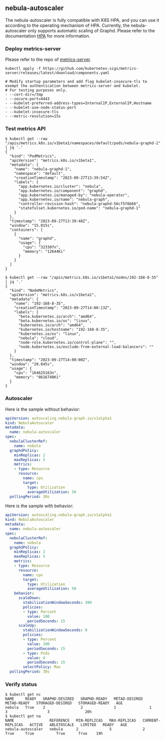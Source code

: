 ## nebula-autoscaler

The nebula-autoscaler is fully compatible with K8S HPA, and you can use it according to the operating mechanism of HPA.
Currently, the nebula-autoscaler only supports automatic scaling of Graphd.
Please refer to the documentation [HPA](https://kubernetes.io/docs/tasks/run-application/horizontal-pod-autoscale/) for more information.

### Deploy metrics-server
Please refer to the repo of [metrics-server](https://github.com/kubernetes-sigs/metrics-server).
```shell
kubectl apply -f https://github.com/kubernetes-sigs/metrics-server/releases/latest/download/components.yaml

# Modify startup parameters and add flag kubelet-insecure-tls to exempt the authentication between metrics-server and kubelet.
# For testing purposes only.
- --cert-dir=/tmp
- --secure-port=4443
- --kubelet-preferred-address-types=InternalIP,ExternalIP,Hostname
- --kubelet-use-node-status-port
- --kubelet-insecure-tls
- --metric-resolution=15s
```

### Test metrics API
```shell
$ kubectl get --raw "/apis/metrics.k8s.io/v1beta1/namespaces/default/pods/nebula-graphd-1" | jq '.'
{
  "kind": "PodMetrics",
  "apiVersion": "metrics.k8s.io/v1beta1",
  "metadata": {
    "name": "nebula-graphd-1",
    "namespace": "default",
    "creationTimestamp": "2023-09-27T13:39:54Z",
    "labels": {
      "app.kubernetes.io/cluster": "nebula",
      "app.kubernetes.io/component": "graphd",
      "app.kubernetes.io/managed-by": "nebula-operator",
      "app.kubernetes.io/name": "nebula-graph",
      "controller-revision-hash": "nebula-graphd-56cf5f8b66",
      "statefulset.kubernetes.io/pod-name": "nebula-graphd-1"
    }
  },
  "timestamp": "2023-09-27T13:39:48Z",
  "window": "15.015s",
  "containers": [
    {
      "name": "graphd",
      "usage": {
        "cpu": "323307n",
        "memory": "12644Ki"
      }
    }
  ]
}
 
$ kubectl get --raw "/apis/metrics.k8s.io/v1beta1/nodes/192-168-8-35" | jq '.'
{
  "kind": "NodeMetrics",
  "apiVersion": "metrics.k8s.io/v1beta1",
  "metadata": {
    "name": "192-168-8-35",
    "creationTimestamp": "2023-09-27T14:00:13Z",
    "labels": {
      "beta.kubernetes.io/arch": "amd64",
      "beta.kubernetes.io/os": "linux",
      "kubernetes.io/arch": "amd64",
      "kubernetes.io/hostname": "192-168-8-35",
      "kubernetes.io/os": "linux",
      "nebula": "cloud",
      "node-role.kubernetes.io/control-plane": "",
      "node.kubernetes.io/exclude-from-external-load-balancers": ""
    }
  },
  "timestamp": "2023-09-27T14:00:00Z",
  "window": "20.045s",
  "usage": {
    "cpu": "164625163n",
    "memory": "8616740Ki"
  }
}
```

### Autoscaler
Here is the sample without behavior:
```yaml
apiVersion: autoscaling.nebula-graph.io/v1alpha1
kind: NebulaAutoscaler
metadata:
  name: nebula-autoscaler
spec:
  nebulaClusterRef:
    name: nebula
  graphdPolicy:
    minReplicas: 2
    maxReplicas: 5
    metrics:
    - type: Resource
      resource:
        name: cpu
        target:
          type: Utilization
          averageUtilization: 50
  pollingPeriod: 30s

```

Here is the sample with behavior:
```yaml
apiVersion: autoscaling.nebula-graph.io/v1alpha1
kind: NebulaAutoscaler
metadata:
  name: nebula-autoscaler
spec:
  nebulaClusterRef:
    name: nebula
  graphdPolicy:
    minReplicas: 2
    maxReplicas: 5
    metrics:
    - type: Resource
      resource:
        name: cpu
        target:
          type: Utilization
          averageUtilization: 50
    behavior:
      scaleDown:
        stabilizationWindowSeconds: 300
        policies:
        - type: Percent
          value: 100
          periodSeconds: 15
      scaleUp:
        stabilizationWindowSeconds: 0
        policies:
        - type: Percent
          value: 100
          periodSeconds: 15
        - type: Pods
          value: 4
          periodSeconds: 15
        selectPolicy: Max
  pollingPeriod: 30s
```

### Verify status
```shell
$ kubectl get nc
NAME     READY   GRAPHD-DESIRED   GRAPHD-READY   METAD-DESIRED   METAD-READY   STORAGED-DESIRED   STORAGED-READY   AGE
nebula   True    2                2              1               1             3                  3                20h
$ kubectl get na
NAME                REFERENCE   MIN-REPLICAS   MAX-REPLICAS   CURRENT-REPLICAS   ACTIVE   ABLETOSCALE   LIMITED   READY   AGE
nebula-autoscaler   nebula      2              5              2                  True     True          True      True    19h
```